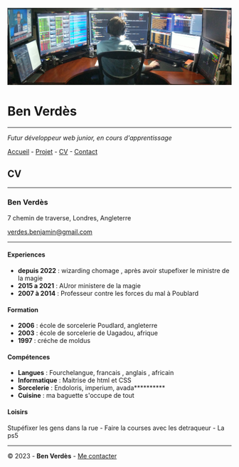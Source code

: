 ![photo d'un dev](img/dev.png)

# Ben Verdès

---

_Futur développeur web junior, en cours d'apprentissage_

[Accueil](Page%20d'accueil.md) - [Projet](Projet.md) - [CV](CV.md) - [Contact](Contact.md)

## CV

---

### Ben Verdès

7 chemin de traverse,
Londres, Angleterre

[verdes.benjamin@gmail.com](verdes.benjamin@gmail.com)

---

#### Experiences

- __depuis 2022__ : wizarding chomage , après avoir stupefixer le ministre de la magie
- __2015 a 2021__ : AUror  ministere de la magie
- __2007 à 2014__ : Professeur contre les forces du mal à Poublard 

#### Formation

- __2006__ : école de sorcelerie  Poudlard, angleterre
- __2003__ : école de sorcelerie de Uagadou, afrique
- __1997__ : créche de moldus

#### Compétences
 
 - __Langues__ : Fourchelangue, francais , anglais , africain
 - __Informatique__ : Maitrise de html et CSS
 - __Sorcelerie__ : Endoloris, imperium, avada**********
 - __Cuisine__ : ma baguette s'occupe de tout 


#### Loisirs

Stupéfixer les gens dans la rue - Faire la courses avec les detraqueur - La  ps5

---

© 2023 - __Ben Verdès__ - [Me contacter](Contact.md)